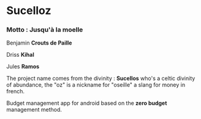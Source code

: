 # Sucelloz

### Motto : Jusqu'à la moelle

Benjamin **Crouts de Paille**

Driss **Kihal**

Jules **Ramos**

The project name comes from the divinity : **Sucellos** who's a celtic divinity of abundance, the "oz" is a nickname for "oseille" a slang for money in french.

Budget management app for android based on the **zero budget** management method.
